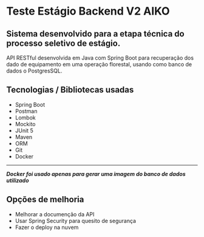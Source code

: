 # Teste Estágio Backend V2 AIKO

## Sistema desenvolvido para a etapa técnica do processo seletivo de estágio.
API RESTful desenvolvida em Java com Spring Boot para recuperação dos dado de equipamento em uma operação florestal, usando como banco de dados o PostgresSQL.

## Tecnologias / Bibliotecas usadas
- Spring Boot
- Postman
- Lombok
- Mockito
- JUnit 5
- Maven
- ORM
- Git
- Docker
---
_**Docker foi usado apenas para gerar uma imagem do banco de dados utilizado**_

## Opções de melhoria
- Melhorar a documenção da API
- Usar Spring Security para quesito de segurança
- Fazer o deploy na nuvem
